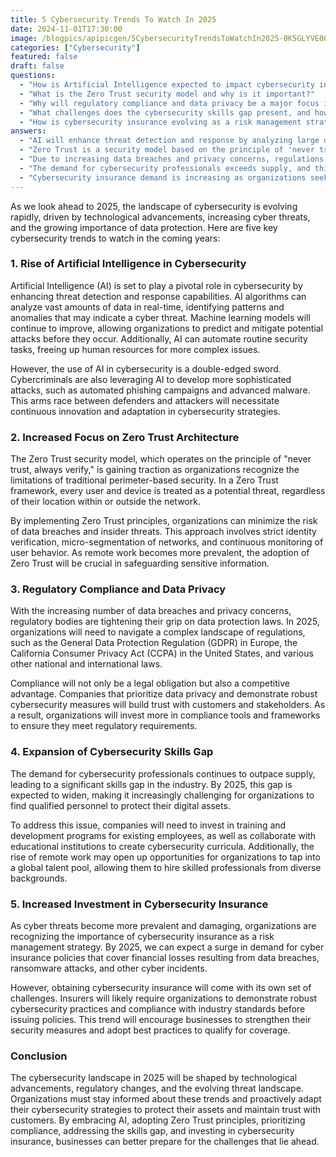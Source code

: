 ```yaml
---
title: 5 Cybersecurity Trends To Watch In 2025
date: 2024-11-01T17:30:00
image: /blogpics/apipicgen/5CybersecurityTrendsToWatchIn2025-0K5GLYVE0O.jpg
categories: ["Cybersecurity"]
featured: false
draft: false
questions:
  - "How is Artificial Intelligence expected to impact cybersecurity in 2025?"
  - "What is the Zero Trust security model and why is it important?"
  - "Why will regulatory compliance and data privacy be a major focus in cybersecurity by 2025?"
  - "What challenges does the cybersecurity skills gap present, and how can organizations address it?"
  - "How is cybersecurity insurance evolving as a risk management strategy?"
answers:
  - "AI will enhance threat detection and response by analyzing large data sets in real-time to identify cyber threats. It will also automate routine security tasks and improve prediction and mitigation of attacks. However, cybercriminals will also use AI to develop more sophisticated attacks, making continuous innovation necessary."
  - "Zero Trust is a security model based on the principle of 'never trust, always verify,' treating every user and device as a potential threat regardless of location. It involves strict identity verification, network micro-segmentation, and continuous monitoring, which helps minimize data breaches and insider threats, especially important with the rise of remote work."
  - "Due to increasing data breaches and privacy concerns, regulations like GDPR and CCPA are becoming stricter. Organizations must comply with these laws not only to avoid legal penalties but also to build trust with customers. This will drive investments in compliance tools and frameworks."
  - "The demand for cybersecurity professionals exceeds supply, and this gap is expected to widen by 2025, making it hard to find qualified staff. Organizations can address this by investing in employee training, collaborating with educational institutions, and leveraging remote work to access a global talent pool."
  - "Cybersecurity insurance demand is increasing as organizations seek to cover financial losses from cyber incidents like data breaches and ransomware. Insurers will require proof of strong cybersecurity practices and compliance before issuing policies, encouraging businesses to strengthen their security measures."
---
```

As we look ahead to 2025, the landscape of cybersecurity is evolving rapidly, driven by technological advancements, increasing cyber threats, and the growing importance of data protection. Here are five key cybersecurity trends to watch in the coming years:

### 1. **Rise of Artificial Intelligence in Cybersecurity**

Artificial Intelligence (AI) is set to play a pivotal role in cybersecurity by enhancing threat detection and response capabilities. AI algorithms can analyze vast amounts of data in real-time, identifying patterns and anomalies that may indicate a cyber threat. Machine learning models will continue to improve, allowing organizations to predict and mitigate potential attacks before they occur. Additionally, AI can automate routine security tasks, freeing up human resources for more complex issues.

However, the use of AI in cybersecurity is a double-edged sword. Cybercriminals are also leveraging AI to develop more sophisticated attacks, such as automated phishing campaigns and advanced malware. This arms race between defenders and attackers will necessitate continuous innovation and adaptation in cybersecurity strategies.

### 2. **Increased Focus on Zero Trust Architecture**

The Zero Trust security model, which operates on the principle of "never trust, always verify," is gaining traction as organizations recognize the limitations of traditional perimeter-based security. In a Zero Trust framework, every user and device is treated as a potential threat, regardless of their location within or outside the network.

By implementing Zero Trust principles, organizations can minimize the risk of data breaches and insider threats. This approach involves strict identity verification, micro-segmentation of networks, and continuous monitoring of user behavior. As remote work becomes more prevalent, the adoption of Zero Trust will be crucial in safeguarding sensitive information.

### 3. **Regulatory Compliance and Data Privacy**

With the increasing number of data breaches and privacy concerns, regulatory bodies are tightening their grip on data protection laws. In 2025, organizations will need to navigate a complex landscape of regulations, such as the General Data Protection Regulation (GDPR) in Europe, the California Consumer Privacy Act (CCPA) in the United States, and various other national and international laws.

Compliance will not only be a legal obligation but also a competitive advantage. Companies that prioritize data privacy and demonstrate robust cybersecurity measures will build trust with customers and stakeholders. As a result, organizations will invest more in compliance tools and frameworks to ensure they meet regulatory requirements.

### 4. **Expansion of Cybersecurity Skills Gap**

The demand for cybersecurity professionals continues to outpace supply, leading to a significant skills gap in the industry. By 2025, this gap is expected to widen, making it increasingly challenging for organizations to find qualified personnel to protect their digital assets.

To address this issue, companies will need to invest in training and development programs for existing employees, as well as collaborate with educational institutions to create cybersecurity curricula. Additionally, the rise of remote work may open up opportunities for organizations to tap into a global talent pool, allowing them to hire skilled professionals from diverse backgrounds.

### 5. **Increased Investment in Cybersecurity Insurance**

As cyber threats become more prevalent and damaging, organizations are recognizing the importance of cybersecurity insurance as a risk management strategy. By 2025, we can expect a surge in demand for cyber insurance policies that cover financial losses resulting from data breaches, ransomware attacks, and other cyber incidents.

However, obtaining cybersecurity insurance will come with its own set of challenges. Insurers will likely require organizations to demonstrate robust cybersecurity practices and compliance with industry standards before issuing policies. This trend will encourage businesses to strengthen their security measures and adopt best practices to qualify for coverage.

### Conclusion

The cybersecurity landscape in 2025 will be shaped by technological advancements, regulatory changes, and the evolving threat landscape. Organizations must stay informed about these trends and proactively adapt their cybersecurity strategies to protect their assets and maintain trust with customers. By embracing AI, adopting Zero Trust principles, prioritizing compliance, addressing the skills gap, and investing in cybersecurity insurance, businesses can better prepare for the challenges that lie ahead.